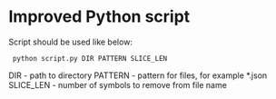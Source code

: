 # Improved Python script

Script should be used like below:

     python script.py DIR PATTERN SLICE_LEN

DIR       - path to directory
PATTERN   - pattern for files, for example *.json
SLICE_LEN - number of symbols to remove from file name